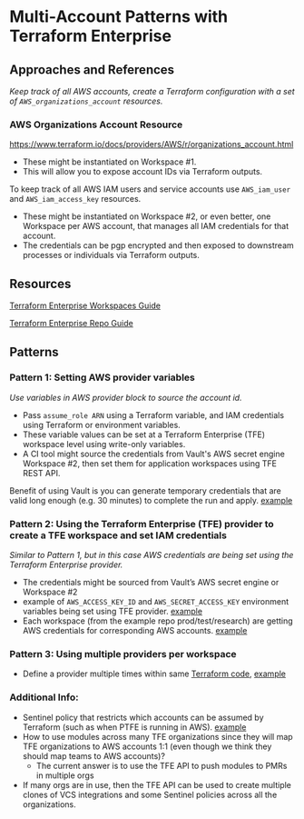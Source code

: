 # Multi-Account Patterns with Terraform Enterprise

## Approaches and References

_Keep track of all AWS accounts, create a Terraform configuration with a set of `AWS_organizations_account` resources._

### AWS Organizations Account Resource

https://www.terraform.io/docs/providers/AWS/r/organizations_account.html
- These might be instantiated on Workspace #1.
- This will allow you to expose account IDs via Terraform outputs.

To keep track of all AWS IAM users and service accounts use `AWS_iam_user` and `AWS_iam_access_key` resources.

- These might be instantiated on Workspace #2, or even better, one Workspace per AWS account, that manages all IAM credentials for that account.
- The credentials can be pgp encrypted and then exposed to downstream processes or individuals via Terraform outputs.

## Resources

[Terraform Enterprise Workspaces Guide](https://www.terraform.io/docs/enterprise/workspaces/index.html)

[Terraform Enterprise Repo Guide](https://www.terraform.io/docs/enterprise/workspaces/repo-structure.html)

## Patterns

### Pattern 1: Setting AWS provider variables

_Use variables in AWS provider block to source the account id._

- Pass `assume_role ARN` using a Terraform variable, and IAM credentials using Terraform or environment variables. 
- These variable values can be set at a Terraform Enterprise (TFE) workspace level using write-only variables.
- A CI tool might source the credentials from Vault's AWS secret engine Workspace #2, then set them for application workspaces using TFE REST API.

Benefit of using Vault is you can generate temporary credentials that are valid long enough (e.g. 30 minutes) to complete the run and apply. [example](https://github.com/kawsark/use_case001-creator/blob/master/main.tf#L69)

### Pattern 2: Using the Terraform Enterprise (TFE) provider to create a TFE workspace and set IAM credentials

_Similar to Pattern 1, but in this case AWS credentials are being set using the Terraform Enterprise provider._

- The credentials might be sourced from Vault’s AWS secret engine or Workspace #2
- example of `AWS_ACCESS_KEY_ID` and `AWS_SECRET_ACCESS_KEY` environment variables being set using TFE provider. [example](https://github.com/kawsark/use_case001-creator/blob/master/main.tf#L69)
- Each workspace (from the example repo prod/test/research) are getting AWS credentials for corresponding AWS accounts. [example](https://github.com/kawsark/use_case001-creator/blob/master/main.tf#L69)

### Pattern 3: Using multiple providers per workspace

- Define a provider multiple times within same [Terraform code](https://www.terraform.io/docs/configuration/providers.html#alias-multiple-provider-instances), [example](https://github.com/kawsark/terraform-aws-ec2-instance/blob/userdata/examples/vault-replication/main.tf#L1)

### Additional Info:

- Sentinel policy that restricts which accounts can be assumed by Terraform (such as when PTFE is running in AWS). [example](https://github.com/rberlind/AWS-assume-role-policy-test)
- How to use modules across many TFE organizations since they will map TFE organizations to AWS accounts 1:1 (even though we think they should map teams to AWS accounts)?
	- The current answer is to use the TFE API to push modules to PMRs in multiple orgs
- If many orgs are in use, then the TFE API can be used to create multiple clones of VCS integrations and some Sentinel policies across all the organizations.